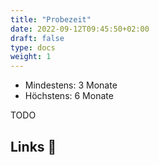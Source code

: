 ```yaml
---
title: "Probezeit"
date: 2022-09-12T09:45:50+02:00
draft: false
type: docs
weight: 1
---
```


- Mindestens: 3 Monate
- Höchstens: 6 Monate

TODO

## Links 🔗
